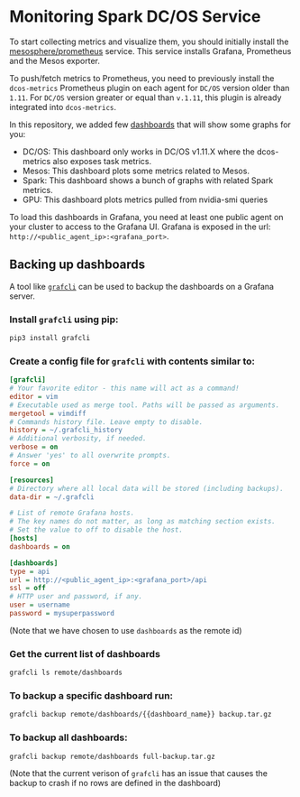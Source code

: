 # Monitoring Spark DC/OS Service

To start collecting metrics and visualize them, you should initially install the [mesosphere/prometheus](https://github.com/mesosphere/prometheus)
service. This service installs Grafana, Prometheus and the Mesos exporter.

To push/fetch metrics to Prometheus, you need to previously install the `dcos-metrics`
Prometheus plugin on each agent for `DC/OS` version older than `1.11`. For `DC/OS`
version greater or equal than `v.1.11`, this plugin is already integrated into
`dcos-metrics`.

In this repository, we added few [dashboards](./dashboards) that will show some graphs for you:
- DC/OS: This dashboard only works in DC/OS v1.11.X where the dcos-metrics also exposes
task metrics.
- Mesos: This dashboard plots some metrics related to Mesos.
- Spark: This dashboard shows a bunch of graphs with related Spark metrics.
- GPU: This dashboard plots metrics pulled from nvidia-smi queries

To load this dashboards in Grafana, you need at least one public agent on your
cluster to access to the Grafana UI. Grafana is exposed in the url: `http://<public_agent_ip>:<grafana_port>`.

## Backing up dashboards

A tool like [`grafcli`](https://github.com/m110/grafcli) can be used to backup the dashboards on a Grafana server.

### Install `grafcli` using pip:
```bash
pip3 install grafcli
```

### Create a config file for `grafcli` with contents similar to:
```ini
[grafcli]
# Your favorite editor - this name will act as a command!
editor = vim
# Executable used as merge tool. Paths will be passed as arguments.
mergetool = vimdiff
# Commands history file. Leave empty to disable.
history = ~/.grafcli_history
# Additional verbosity, if needed.
verbose = on
# Answer 'yes' to all overwrite prompts.
force = on

[resources]
# Directory where all local data will be stored (including backups).
data-dir = ~/.grafcli

# List of remote Grafana hosts.
# The key names do not matter, as long as matching section exists.
# Set the value to off to disable the host.
[hosts]
dashboards = on

[dashboards]
type = api
url = http://<public_agent_ip>:<grafana_port>/api
ssl = off
# HTTP user and password, if any.
user = username
password = mysuperpassword
```
(Note that we have chosen to use `dashboards` as the remote id)

### Get the current list of dashboards
```bash
grafcli ls remote/dashboards
```

### To backup a specific dashboard run:
```bash
grafcli backup remote/dashboards/{{dashboard_name}} backup.tar.gz
```

### To backup all dashboards:
```bash
grafcli backup remote/dashboards full-backup.tar.gz
```
(Note that the current verison of `grafcli` has an issue that causes the backup to crash if no rows are defined in the dashboard)
